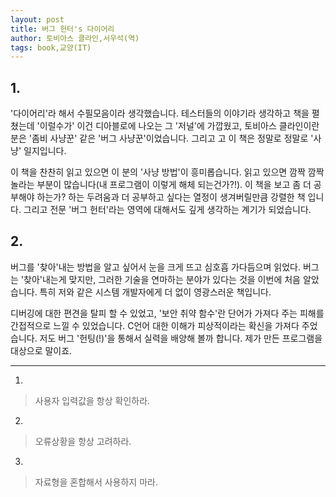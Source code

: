 ```yaml
---
layout: post
title: 버그 헌터's 다이어리
author: 토비아스 클라인,서우석(역)
tags: book,교양(IT)
---
```


## 1. 
'다이어리'라 해서 수필모음이라 생각했습니다. 테스터들의 이야기라 생각하고 책을 펼쳤는데 '이럴수가' 이건 디아블로에 나오는 그 '저널'에 가깝웠고, 토비아스 클라인이란 분은  '좀비 사냥꾼' 같은 '버그 사냥꾼'이었습니다. 그리고 고 이 책은 정말로 정말로 '사냥' 일지입니다.

이 책을 찬찬히 읽고 있으면 이 분의 '사냥 방법'이 흥미롭습니다. 읽고 있으면 깜짝 깜짝 놀라는 부분이 많습니다(내 프로그램이 이렇게 해체 되는건가?!). 이 책을 보고 좀 더 공부해야 하는가? 하는 두려움과 더 공부하고 싶다는 열정이 생겨버릴만큼 강렬한 책 입니다. 그리고 전문 '버그 헌터'라는 영역에 대해서도 깊게 생각하는 계기가 되었습니다. 

## 2.
버그를 '찾아'내는 방법을 알고 싶어서 눈을 크게 뜨고 심호흡 가다듬으며 읽었다. 버그는 '찾아'내는게 맞지만, 그러한 기술을 연마하는 분야가 있다는 것을 이번에 처음 알았습니다. 특히 저와 같은 시스템 개발자에게 더 없이 영광스러운 책입니다.

디버깅에 대한 편견을 탈피 할 수 있었고, '보안 취약 함수'란 단어가 가져다 주는 피해를 간접적으로 느낄 수 있었습니다. C언어 대한 이해가 피상적이라는 확신을 가져다 주었습니다. 저도 버그 '헌팅(!)'을 통해서 실력을 배양해 볼까 합니다. 제가 만든 프로그램을 대상으로 말이죠.

- - -

1. 
> 사용자 입력값을 항상 확인하라.

2. 
> 오류상황을 항상 고려하라.

3. 
> 자료형을 혼합해서 사용하지 마라.